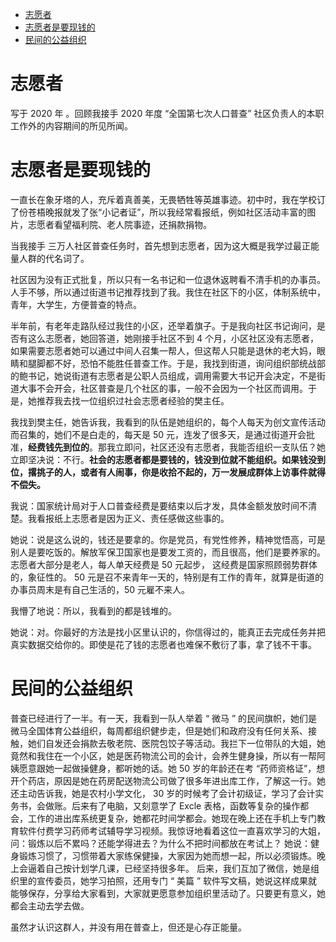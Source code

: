 <!-- TOC -->

- [志愿者](#志愿者)
- [志愿者是要现钱的](#志愿者是要现钱的)
- [民间的公益组织](#民间的公益组织)

<!-- /TOC -->

# 志愿者

写于 2020 年 。回顾我接手 2020 年度 “全国第七次人口普查” 社区负责人的本职工作外的内容期间的所见所闻。


# 志愿者是要现钱的

一直长在象牙塔的人，充斥着真善美，无畏牺牲等英雄事迹。初中时，我在学校订了份苍梧晚报就发了张“小记者证”，所以我经常看报纸，例如社区活动丰富的图片，志愿者看望福利院、老人院事迹，还捐款捐物。

当我接手 三万人社区普查任务时，首先想到志愿者，因为这大概是我学过最正能量人群的代名词了。

社区因为没有正式批复，所以只有一名书记和一位退休返聘看不清手机的办事员。人手不够，所以通过街道书记推荐找到了我。我住在社区下的小区，体制系统中，青年，大学生，方便普查的特点。

半年前，有老年走路队经过我住的小区，还举着旗子。于是我向社区书记询问，是否有这么志愿者，她回答道，她刚接手社区不到 4 个月，小区社区没有志愿者，如果需要志愿者她可以通过中间人召集一帮人，但这帮人只能是退休的老大妈，眼睛和腿脚都不好，恐怕不能胜任普查工作。于是，我找到街道，询问组织部统战部的鲍书记，她说街道有志愿者是公职人员组成，调用需要大书记开会决定，不是街道大事不会开会，社区普查是几个社区的事，一般不会因为一个社区而调用。于是，她推荐我去找一位组织过社会志愿者经验的樊主任。

我找到樊主任，她告诉我，我看到的队伍是她组织的，每个人每天为创文宣传活动而召集的，她们不是白走的，每天是 50 元，连发了很多天，是通过街道开会批准，**经费钱先到位的**。那我立即问，社区还没有志愿者，我能否组织一支队伍？她立即坚决说：不行。**社会的志愿者都是要钱的，钱没到位就不能组织。如果钱没到位，撂挑子的人，或者有人闹事，你是收拾不起的，万一发展成群体上访事件就得不偿失。**

我说：国家统计局对于人口普查经费是要结束以后才发，具体金额发放时间不清楚。我看报纸上志愿者是因为正义、责任感做这些事的。

她说：说是这么说的，钱还是要拿的。你是党员，有党性修养，精神觉悟高，可是别人是要吃饭的。解放军保卫国家也是要发工资的，而且很高，他们是要养家的。志愿者大部分是老人，每人单天经费是 50 元起步， 这经费是国家照顾弱势群体的，象征性的。 50 元是召不来青年一天的，特别是有工作的青年，就算是街道的办事员周末是有自己生活的，50 元雇不来人。

我懵了地说：所以，我看到的都是钱堆的。

她说：对。你最好的方法是找小区里认识的，你信得过的，能真正去完成任务并把真实数据交给你的。即使是花了钱的志愿者也难保不敷衍了事，拿了钱不干事。

# 民间的公益组织

普查已经进行了一半。有一天，我看到一队人举着 “ 微马 ” 的民间旗帜，她们是微马全国体育公益组织，每周都组织健步走，但是她们和政府没有任何关系、接触，她们自发还会捐款去敬老院、医院包饺子等活动。我拦下一位带队的大姐，她竟然和我住在一个小区，她是医药物流公司的会计，会养生健身操，所以有一帮阿姨愿意跟她一起做操健身，都听她的话。她 50 岁的年龄还在考 “药师资格证”，想开个药店，原因是她在药房配送物流公司做了很多年进出库工作，了解这一行。她还主动告诉我，她是农村小学文化， 30 岁的时候考了会计初级证，学习了会计实务书，会做账。后来有了电脑，又刻意学了 Excle 表格，函数等复杂的操作都会，工作的进出库系统更复杂，她都花时间学都会。她现在晚上还在手机上专门教育软件付费学习药师考试辅导学习视频。我惊讶地看着这位一直喜欢学习的大姐，问：锻炼以后不累吗？还能学得进去？为什么不把时间都放在考试上？ 她说：健身锻炼习惯了，习惯带着大家练保健操，大家因为她而想一起，所以必须锻炼。晚上会逼着自己按计划学几课，已经坚持很多年。 后来，我们互加了微信，她是组织里的宣传委员，她学习拍照，还用专门 “ 美篇 ” 软件写文稿，她说这样成果就能够保存，分享给大家看到，大家就更愿意参加组织里活动了。只要更有意义，她都会主动去学去做。

虽然才认识这群人，并没有用在普查上，但还是心存正能量。
